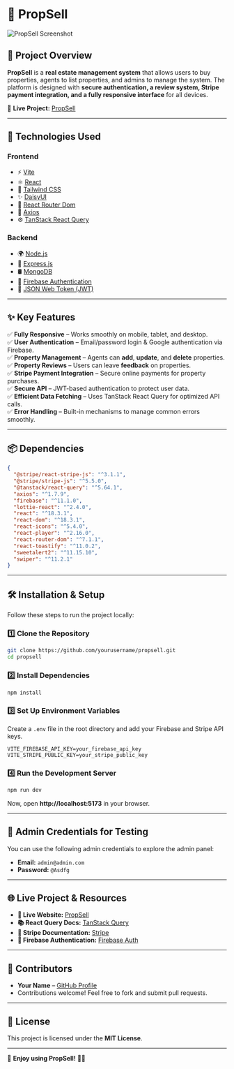 # 🏡 PropSell

![PropSell Screenshot](https://via.placeholder.com/1000x500?text=PropSell+Screenshot) <!-- Replace with an actual screenshot -->

## 📌 Project Overview

**PropSell** is a **real estate management system** that allows users to buy properties, agents to list properties, and admins to manage the system. The platform is designed with **secure authentication, a review system, Stripe payment integration, and a fully responsive interface** for all devices.

🔗 **Live Project:** [PropSell](https://propsell-6cc42.web.app)

---

## 🚀 Technologies Used

### **Frontend**
- ⚡ [Vite](https://vitejs.dev/)
- ⚛️ [React](https://react.dev/)
- 🎨 [Tailwind CSS](https://tailwindcss.com/)
- ✨ [DaisyUI](https://daisyui.com/)
- 🔀 [React Router Dom](https://reactrouter.com/en/main)
- 🔄 [Axios](https://axios-http.com/)
- ⚙️ [TanStack React Query](https://tanstack.com/query/latest)

### **Backend**
- 🌍 [Node.js](https://nodejs.org/)
- 🚀 [Express.js](https://expressjs.com/)
- 🛢️ [MongoDB](https://www.mongodb.com/)
- 🔐 [Firebase Authentication](https://firebase.google.com/)
- 🔑 [JSON Web Token (JWT)](https://jwt.io/)

---

## ✨ Key Features

✅ **Fully Responsive** – Works smoothly on mobile, tablet, and desktop.  
✅ **User Authentication** – Email/password login & Google authentication via Firebase.  
✅ **Property Management** – Agents can **add**, **update**, and **delete** properties.  
✅ **Property Reviews** – Users can leave **feedback** on properties.  
✅ **Stripe Payment Integration** – Secure online payments for property purchases.  
✅ **Secure API** – JWT-based authentication to protect user data.  
✅ **Efficient Data Fetching** – Uses TanStack React Query for optimized API calls.  
✅ **Error Handling** – Built-in mechanisms to manage common errors smoothly.  

---

## 📦 Dependencies

```json
{
  "@stripe/react-stripe-js": "^3.1.1",
  "@stripe/stripe-js": "^5.5.0",
  "@tanstack/react-query": "^5.64.1",
  "axios": "^1.7.9",
  "firebase": "^11.1.0",
  "lottie-react": "^2.4.0",
  "react": "^18.3.1",
  "react-dom": "^18.3.1",
  "react-icons": "^5.4.0",
  "react-player": "^2.16.0",
  "react-router-dom": "^7.1.1",
  "react-toastify": "^11.0.2",
  "sweetalert2": "^11.15.10",
  "swiper": "^11.2.1"
}
```

---

## 🛠️ Installation & Setup

Follow these steps to run the project locally:

### **1️⃣ Clone the Repository**
```sh
git clone https://github.com/yourusername/propsell.git
cd propsell
```

### **2️⃣ Install Dependencies**
```sh
npm install
```

### **3️⃣ Set Up Environment Variables**
Create a `.env` file in the root directory and add your Firebase and Stripe API keys.

```env
VITE_FIREBASE_API_KEY=your_firebase_api_key
VITE_STRIPE_PUBLIC_KEY=your_stripe_public_key
```

### **4️⃣ Run the Development Server**
```sh
npm run dev
```
Now, open **http://localhost:5173** in your browser.

---

## 🔑 Admin Credentials for Testing
You can use the following admin credentials to explore the admin panel:

- **Email:** `admin@admin.com`
- **Password:** `@Asdfg`

---

## 🌐 Live Project & Resources

- **🔗 Live Website:** [PropSell](https://propsell-6cc42.web.app)
- **📚 React Query Docs:** [TanStack Query](https://tanstack.com/query)
- **🛒 Stripe Documentation:** [Stripe](https://stripe.com/docs)
- **🔐 Firebase Authentication:** [Firebase Auth](https://firebase.google.com/docs/auth)

---

## 🤝 Contributors

- **Your Name** – [GitHub Profile](https://github.com/yourusername)
- Contributions welcome! Feel free to fork and submit pull requests.

---

## 📜 License

This project is licensed under the **MIT License**.

---

🚀 **Enjoy using PropSell!** 🏡✨
